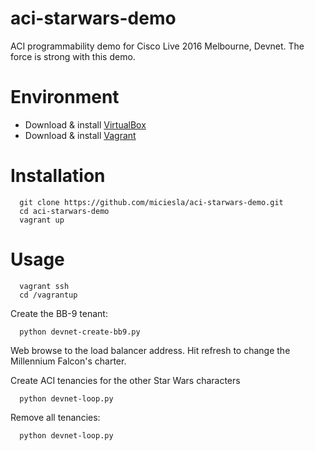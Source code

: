 # aci-starwars-demo
ACI programmability demo for Cisco Live 2016 Melbourne, Devnet. The force is strong with this demo.

# Environment

* Download & install [VirtualBox](https://www.virtualbox.org/)
* Download & install [Vagrant](https://www.vagrantup.com/downloads.html)

# Installation
```
  git clone https://github.com/miciesla/aci-starwars-demo.git
  cd aci-starwars-demo
  vagrant up
```
# Usage
```
  vagrant ssh
  cd /vagrantup
```
Create the BB-9 tenant:
```
  python devnet-create-bb9.py
```
  Web browse to the load balancer address. Hit refresh to change the Millennium Falcon's charter.

Create ACI tenancies for the other Star Wars characters
```
  python devnet-loop.py
```

Remove all tenancies:
```
  python devnet-loop.py
```
